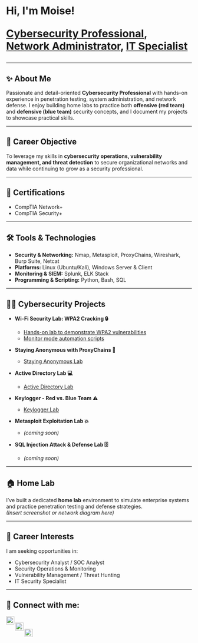 <h1>Hi, I'm Moise! <br/>
  
  <a href="#">Cybersecurity Professional</a>, <a href="#">Network Administrator</a>, <a href="#">IT Specialist</a></h1>

---

<h2>✨ About Me</h2>

Passionate and detail-oriented **Cybersecurity Professional** with hands-on experience in penetration testing, system administration, and network defense. I enjoy building home labs to practice both **offensive (red team)** and **defensive (blue team)** security concepts, and I document my projects to showcase practical skills.  

---

<h2>🎯 Career Objective</h2>

To leverage my skills in **cybersecurity operations, vulnerability management, and threat detection** to secure organizational networks and data while continuing to grow as a security professional.  

---

<h2>📜 Certifications</h2>

- CompTIA Network+  
- CompTIA Security+  

---

<h2>🛠 Tools & Technologies</h2>

- **Security & Networking:** Nmap, Metasploit, ProxyChains, Wireshark, Burp Suite, Netcat  
- **Platforms:** Linux (Ubuntu/Kali), Windows Server & Client  
- **Monitoring & SIEM:** Splunk, ELK Stack  
- **Programming & Scripting:** Python, Bash, SQL  

---

<h2>👨‍💻 Cybersecurity Projects</h2>

- <b>Wi-Fi Security Lab: WPA2 Cracking 🔒</b>  
  - [Hands-on lab to demonstrate WPA2 vulnerabilities](https://github.com/MoTech57/WiFi-Security-Lab-WPA2-Cracking-/tree/main)  
  - [Monitor mode automation scripts](https://github.com/MoTech57/Enable-Mointor-Managed-Mode-/tree/main)     

- <b>Staying Anonymous with ProxyChains 👻</b>  
  - [Staying Anonymous Lab](https://github.com/MoTech57/Staying-Anonymous-with-ProxyChains)  

- <b>Active Directory Lab 💻</b>  
  - [Active Directory Lab](https://github.com/MoTech57/Active-Directory-Lab)  

- <b>Keylogger - Red vs. Blue Team ⚠️</b>  
  - [Keylogger Lab](https://github.com/MoTech57/Keylogger-Red-vs-Blue-Team)  

- <b>Metasploit Exploitation Lab 💥</b>  
  - *(coming soon)*  

- <b>SQL Injection Attack & Defense Lab 🗄️</b>  
  - *(coming soon)*  

---

<h2>🏠 Home Lab</h2>

I’ve built a dedicated **home lab** environment to simulate enterprise systems and practice penetration testing and defense strategies.  
*(Insert screenshot or network diagram here)*  

---

<h2>💼 Career Interests</h2>

I am seeking opportunities in:  
- Cybersecurity Analyst / SOC Analyst  
- Security Operations & Monitoring  
- Vulnerability Management / Threat Hunting  
- IT Security Specialist  

---

<h2> 🤳 Connect with me:</h2>

[<img align="left" alt="Moise | LinkedIn" width="22px" src="https://cdn.jsdelivr.net/npm/simple-icons@v3/icons/linkedin.svg" />][linkedin]  
[<img align="left" alt="Moise | GitHub" width="22px" src="https://cdn.jsdelivr.net/npm/simple-icons@v3/icons/github.svg" />][github]  
[<img align="left" alt="Moise | Twitter" width="22px" src="https://cdn.jsdelivr.net/npm/simple-icons@v3/icons/twitter.svg" />][twitter]  

<br/>

[twitter]: https://twitter.com/  
[linkedin]: https://linkedin.com/in/  
[github]: https://github.com/MoTech57
